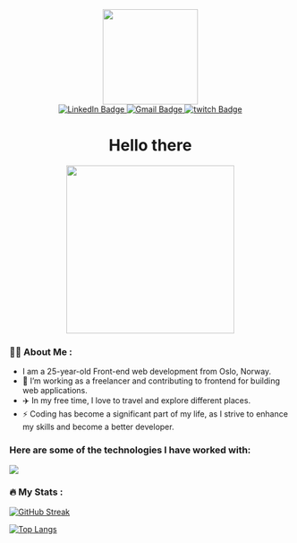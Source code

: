 <div id="header" align="center">
  <img src="https://media.giphy.com/media/5y2eVoALVlx1zpbjWa/giphy.gif" width="170"/>
</div>

<div id="badges" align="center">
  <a href="https://www.linkedin.com/in/mohammed-allawi-89830621a/">
    <img src="https://img.shields.io/badge/LinkedIn-blue?style=for-the-badge&logo=linkedin&logoColor=white" alt="LinkedIn Badge"/>
  </a>
<a href="mailto:allawi465@gmail.com">
  <img src="https://img.shields.io/badge/Gmail-D14836?style=for-the-badge&logo=gmail&logoColor=white" alt="Gmail Badge"/>
</a>

  <a href="https://www.twitch.tv/thelasthunco">
    <img src="https://img.shields.io/badge/twitch-blue?style=for-the-badge&logo=twitch&logoColor=white" alt="twitch Badge"/>
  </a>
</div>
  <div id="counter" align="center">
  <img src="https://komarev.com/ghpvc/?username=Allawi465&style=flat-square&color=blue" alt="" />
   <h1>
      Hello there
  </h1>
</div>

<div align="center">
  <img src="https://media.giphy.com/media/YULPJoecGetvtOm1H0/giphy.gif" width="300" height="300"/>
</div>

### :man_technologist: About Me :
- I am a 25-year-old Front-end web development from Oslo, Norway.
- :telescope: I’m working as a freelancer and contributing to frontend for building web applications.
- :airplane: In my free time, I love to travel and explore different places.
- :zap: Coding has become a significant part of my life, as I strive to enhance my skills and become a better developer.

### Here are some of the technologies I have worked with:
<p>
  <a href="https://skillicons.dev">
    <img src="https://skillicons.dev/icons?i=git,github,html,css,sass,js,react,nextjs,ts,bootstrap,wordpress,netlify,nodejs,jest,cypress,codepen,figma,xd,postman,prisma,vscode " />
  </a>
</p>

### :fire: My Stats :

  [![GitHub Streak](http://github-readme-streak-stats.herokuapp.com?user=Allawi465)](https://git.io/streak-stats)

  [![Top Langs](https://github-readme-stats.vercel.app/api/top-langs/?username=Allawi465&layout=compact&)](https://github.com/anuraghazra/github-readme-stats)

